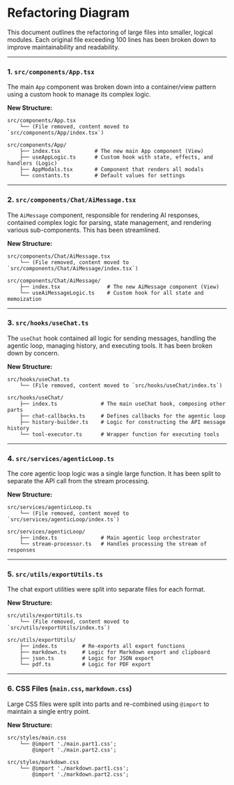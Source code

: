 # Refactoring Diagram

This document outlines the refactoring of large files into smaller, logical modules. Each original file exceeding 100 lines has been broken down to improve maintainability and readability.

---

### 1. `src/components/App.tsx`

The main `App` component was broken down into a container/view pattern using a custom hook to manage its complex logic.

**New Structure:**

```
src/components/App.tsx
    └── (File removed, content moved to `src/components/App/index.tsx`)

src/components/App/
    ├── index.tsx           # The new main App component (View)
    ├── useAppLogic.ts      # Custom hook with state, effects, and handlers (Logic)
    ├── AppModals.tsx       # Component that renders all modals
    └── constants.ts        # Default values for settings
```

---

### 2. `src/components/Chat/AiMessage.tsx`

The `AiMessage` component, responsible for rendering AI responses, contained complex logic for parsing, state management, and rendering various sub-components. This has been streamlined.

**New Structure:**

```
src/components/Chat/AiMessage.tsx
    └── (File removed, content moved to `src/components/Chat/AiMessage/index.tsx`)

src/components/Chat/AiMessage/
    ├── index.tsx               # The new AiMessage component (View)
    └── useAiMessageLogic.ts    # Custom hook for all state and memoization
```

---

### 3. `src/hooks/useChat.ts`

The `useChat` hook contained all logic for sending messages, handling the agentic loop, managing history, and executing tools. It has been broken down by concern.

**New Structure:**

```
src/hooks/useChat.ts
    └── (File removed, content moved to `src/hooks/useChat/index.ts`)

src/hooks/useChat/
    ├── index.ts              # The main useChat hook, composing other parts
    ├── chat-callbacks.ts     # Defines callbacks for the agentic loop
    ├── history-builder.ts    # Logic for constructing the API message history
    └── tool-executor.ts      # Wrapper function for executing tools
```

---

### 4. `src/services/agenticLoop.ts`

The core agentic loop logic was a single large function. It has been split to separate the API call from the stream processing.

**New Structure:**

```
src/services/agenticLoop.ts
    └── (File removed, content moved to `src/services/agenticLoop/index.ts`)

src/services/agenticLoop/
    ├── index.ts              # Main agentic loop orchestrator
    └── stream-processor.ts   # Handles processing the stream of responses
```

---

### 5. `src/utils/exportUtils.ts`

The chat export utilities were split into separate files for each format.

**New Structure:**

```
src/utils/exportUtils.ts
    └── (File removed, content moved to `src/utils/exportUtils/index.ts`)

src/utils/exportUtils/
    ├── index.ts        # Re-exports all export functions
    ├── markdown.ts     # Logic for Markdown export and clipboard
    ├── json.ts         # Logic for JSON export
    └── pdf.ts          # Logic for PDF export
```

---

### 6. CSS Files (`main.css`, `markdown.css`)

Large CSS files were split into parts and re-combined using `@import` to maintain a single entry point.

**New Structure:**

```
src/styles/main.css
    └── @import './main.part1.css';
        @import './main.part2.css';

src/styles/markdown.css
    └── @import './markdown.part1.css';
        @import './markdown.part2.css';
```
